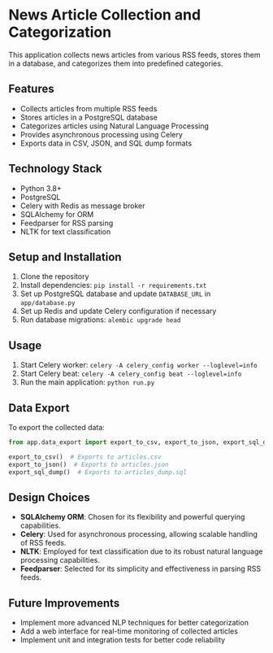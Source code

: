 # News Article Collection and Categorization

This application collects news articles from various RSS feeds, stores them in a database, and categorizes them into predefined categories.

## Features

- Collects articles from multiple RSS feeds
- Stores articles in a PostgreSQL database
- Categorizes articles using Natural Language Processing
- Provides asynchronous processing using Celery
- Exports data in CSV, JSON, and SQL dump formats

## Technology Stack

- Python 3.8+
- PostgreSQL
- Celery with Redis as message broker
- SQLAlchemy for ORM
- Feedparser for RSS parsing
- NLTK for text classification

## Setup and Installation

1. Clone the repository
2. Install dependencies: `pip install -r requirements.txt`
3. Set up PostgreSQL database and update `DATABASE_URL` in `app/database.py`
4. Set up Redis and update Celery configuration if necessary
5. Run database migrations: `alembic upgrade head`

## Usage

1. Start Celery worker: `celery -A celery_config worker --loglevel=info`
2. Start Celery beat: `celery -A celery_config beat --loglevel=info`
3. Run the main application: `python run.py`

## Data Export

To export the collected data:

```python
from app.data_export import export_to_csv, export_to_json, export_sql_dump

export_to_csv()  # Exports to articles.csv
export_to_json()  # Exports to articles.json
export_sql_dump()  # Exports to articles_dump.sql
```

## Design Choices

- **SQLAlchemy ORM**: Chosen for its flexibility and powerful querying capabilities.
- **Celery**: Used for asynchronous processing, allowing scalable handling of RSS feeds.
- **NLTK**: Employed for text classification due to its robust natural language processing capabilities.
- **Feedparser**: Selected for its simplicity and effectiveness in parsing RSS feeds.

## Future Improvements

- Implement more advanced NLP techniques for better categorization
- Add a web interface for real-time monitoring of collected articles
- Implement unit and integration tests for better code reliability